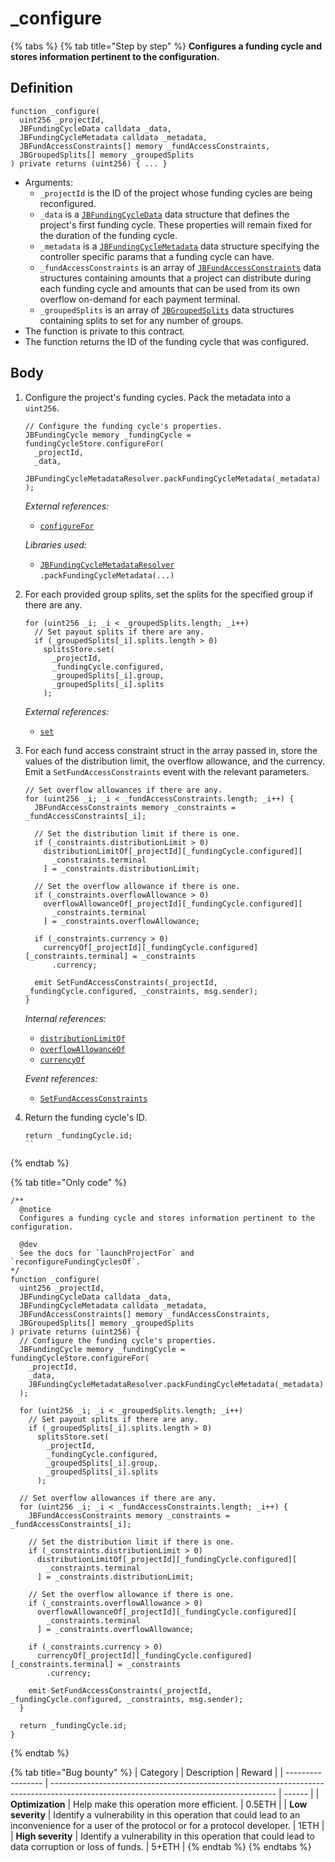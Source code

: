 # \_configure

{% tabs %}
{% tab title="Step by step" %}
**Configures a funding cycle and stores information pertinent to the configuration.**

## Definition

```solidity
function _configure(
  uint256 _projectId,
  JBFundingCycleData calldata _data,
  JBFundingCycleMetadata calldata _metadata,
  JBFundAccessConstraints[] memory _fundAccessConstraints,
  JBGroupedSplits[] memory _groupedSplits
) private returns (uint256) { ... }
```

* Arguments:
  * `_projectId` is the ID of the project whose funding cycles are being reconfigured.
  * `_data` is a [`JBFundingCycleData`](../../../../data-structures/jbfundingcycledata.md) data structure that defines the project's first funding cycle. These properties will remain fixed for the duration of the funding cycle.
  * `_metadata` is a [`JBFundingCycleMetadata`](../../../../data-structures/jbfundingcyclemetadata.md) data structure specifying the controller specific params that a funding cycle can have.
  * `_fundAccessConstraints` is an array of [`JBFundAccessConstraints`](../../../../data-structures/jbfundaccessconstraints.md) data structures containing amounts that a project can distribute during each funding cycle and amounts that can be used from its own overflow on-demand for each payment terminal.
  * `_groupedSplits` is an array of [`JBGroupedSplits`](../../../../data-structures/jbgroupedsplits.md) data structures containing splits to set for any number of groups.
* The function is private to this contract.
* The function returns the ID of the funding cycle that was configured.

## Body

1.  Configure the project's funding cycles. Pack the metadata into a `uint256`.

    ```solidity
    // Configure the funding cycle's properties.
    JBFundingCycle memory _fundingCycle = fundingCycleStore.configureFor(
      _projectId,
      _data,
      JBFundingCycleMetadataResolver.packFundingCycleMetadata(_metadata)
    );
    ```

    _External references:_

    * [`configureFor`](../../../jbfundingcyclestore/write/configurefor.md)

    _Libraries used:_

    * [`JBFundingCycleMetadataResolver`](../../../../libraries/jbfundingcyclemetadataresolver.md)\
      `.packFundingCycleMetadata(...)`

2.  For each provided group splits, set the splits for the specified group if there are any.

    ```solidity
    for (uint256 _i; _i < _groupedSplits.length; _i++)
      // Set payout splits if there are any.
      if (_groupedSplits[_i].splits.length > 0)
        splitsStore.set(
          _projectId,
          _fundingCycle.configured,
          _groupedSplits[_i].group,
          _groupedSplits[_i].splits
        );
    ```

    _External references:_

    * [`set`](../../../jbsplitstore/write/set.md)

3.  For each fund access constraint struct in the array passed in, store the values of the distribution limit, the overflow allowance, and the currency. Emit a `SetFundAccessConstraints` event with the relevant parameters.

    ```solidity
    // Set overflow allowances if there are any.
    for (uint256 _i; _i < _fundAccessConstraints.length; _i++) {
      JBFundAccessConstraints memory _constraints = _fundAccessConstraints[_i];

      // Set the distribution limit if there is one.
      if (_constraints.distributionLimit > 0)
        distributionLimitOf[_projectId][_fundingCycle.configured][
          _constraints.terminal
        ] = _constraints.distributionLimit;

      // Set the overflow allowance if there is one.
      if (_constraints.overflowAllowance > 0)
        overflowAllowanceOf[_projectId][_fundingCycle.configured][
          _constraints.terminal
        ] = _constraints.overflowAllowance;

      if (_constraints.currency > 0)
        currencyOf[_projectId][_fundingCycle.configured][_constraints.terminal] = _constraints
          .currency;

      emit SetFundAccessConstraints(_projectId, _fundingCycle.configured, _constraints, msg.sender);
    }
    ```

    _Internal references:_

    * [`distributionLimitOf`](../properties/distributionlimitof.md)
    * [`overflowAllowanceOf`](../properties/overflowallowanceof.md)
    * [`currencyOf`](../properties/currencyof.md)

    _Event references:_

    * [`SetFundAccessConstraints`](../events/setfundaccessconstraints.md)

4.  Return the funding cycle's ID.

    ```solidity
    return _fundingCycle.id;
    ``

{% endtab %}

{% tab title="Only code" %}
```solidity
/** 
  @notice 
  Configures a funding cycle and stores information pertinent to the configuration.

  @dev
  See the docs for `launchProjectFor` and `reconfigureFundingCyclesOf`.
*/
function _configure(
  uint256 _projectId,
  JBFundingCycleData calldata _data,
  JBFundingCycleMetadata calldata _metadata,
  JBFundAccessConstraints[] memory _fundAccessConstraints,
  JBGroupedSplits[] memory _groupedSplits
) private returns (uint256) {
  // Configure the funding cycle's properties.
  JBFundingCycle memory _fundingCycle = fundingCycleStore.configureFor(
    _projectId,
    _data,
    JBFundingCycleMetadataResolver.packFundingCycleMetadata(_metadata)
  );

  for (uint256 _i; _i < _groupedSplits.length; _i++)
    // Set payout splits if there are any.
    if (_groupedSplits[_i].splits.length > 0)
      splitsStore.set(
        _projectId,
        _fundingCycle.configured,
        _groupedSplits[_i].group,
        _groupedSplits[_i].splits
      );

  // Set overflow allowances if there are any.
  for (uint256 _i; _i < _fundAccessConstraints.length; _i++) {
    JBFundAccessConstraints memory _constraints = _fundAccessConstraints[_i];

    // Set the distribution limit if there is one.
    if (_constraints.distributionLimit > 0)
      distributionLimitOf[_projectId][_fundingCycle.configured][
        _constraints.terminal
      ] = _constraints.distributionLimit;

    // Set the overflow allowance if there is one.
    if (_constraints.overflowAllowance > 0)
      overflowAllowanceOf[_projectId][_fundingCycle.configured][
        _constraints.terminal
      ] = _constraints.overflowAllowance;

    if (_constraints.currency > 0)
      currencyOf[_projectId][_fundingCycle.configured][_constraints.terminal] = _constraints
        .currency;

    emit SetFundAccessConstraints(_projectId, _fundingCycle.configured, _constraints, msg.sender);
  }

  return _fundingCycle.id;
}
```
{% endtab %}

{% tab title="Bug bounty" %}
| Category          | Description                                                                                                                            | Reward |
| ----------------- | -------------------------------------------------------------------------------------------------------------------------------------- | ------ |
| **Optimization**  | Help make this operation more efficient.                                                                                               | 0.5ETH |
| **Low severity**  | Identify a vulnerability in this operation that could lead to an inconvenience for a user of the protocol or for a protocol developer. | 1ETH   |
| **High severity** | Identify a vulnerability in this operation that could lead to data corruption or loss of funds.                                        | 5+ETH  |
{% endtab %}
{% endtabs %}
